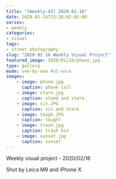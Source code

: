 ```yaml
---
title: "[Weekly-42] 2020.02.16"
date: 2020-02-16T23:28:02-05:00
series:
- weekly
categories:
- visual
tags:
- street photography
slug: "2020 02 16 Weekly Visual Project"
featured_image: 2020/02/16/phone.jpg
type: gallery
mode: one-by-one #at-once
images:
    - image: phone.jpg
      caption: phone call
    - image: stare.jpg
      caption: stand and stare
    - image: sit.JPG
      caption: sit and stare
    - image: tough.JPG
      caption: tough?
    - image: trash.jpg
      caption: trash bin
    - image: sunset.jpg
      caption: sunset
---
```


Weekly visual project - 2020/02/16
<!--more-->

Shot by Leica M9 and iPhone X.